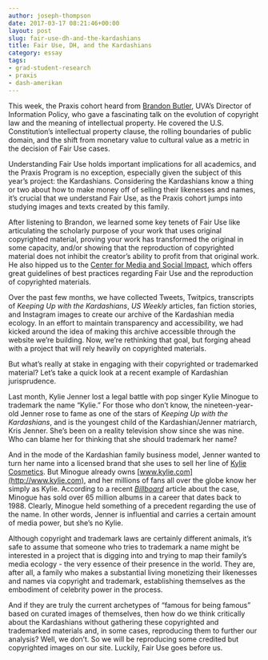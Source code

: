 ```yaml
---
author: joseph-thompson
date: 2017-03-17 08:21:46+00:00
layout: post
slug: fair-use-dh-and-the-kardashians
title: Fair Use, DH, and the Kardashians
category: essay
tags:
- grad-student-research
- praxis
- dash-amerikan
---
```


This week, the Praxis cohort heard from [Brandon Butler](https://twitter.com/bc_butler), UVA’s Director of Information Policy, who gave a fascinating talk on the evolution of copyright law and the meaning of intellectual property. He covered the U.S. Constitution’s intellectual property clause, the rolling boundaries of public domain, and the shift from monetary value to cultural value as a metric in the decision of Fair Use cases.

Understanding Fair Use holds important implications for all academics, and the Praxis Program is no exception, especially given the subject of this year’s project: the Kardashians. Considering the Kardashians know a thing or two about how to make money off of selling their likenesses and names, it’s crucial that we understand Fair Use, as the Praxis cohort jumps into studying images and texts created by this family.

After listening to Brandon, we learned some key tenets of Fair Use like articulating the scholarly purpose of your work that uses original copyrighted material, proving your work has transformed the original in some capacity, and/or showing that the reproduction of copyrighted material does not inhibit the creator’s ability to profit from that original work. He also hipped us to the [Center for Media and Social Impact](http://cmsimpact.org/), which offers great guidelines of best practices regarding Fair Use and the reproduction of copyrighted materials.

Over the past few months, we have collected Tweets, Twitpics, transcripts of _Keeping Up with the Kardashians_, _US Weekly_ articles, fan fiction stories, and Instagram images to create our archive of the Kardashian media ecology. In an effort to maintain transparency and accessibility, we had kicked around the idea of making this archive accessible through the website we’re building. Now, we’re rethinking that goal, but forging ahead with a project that will rely heavily on copyrighted materials.

But what’s really at stake in engaging with their copyrighted or trademarked material? Let’s take a quick look at a recent example of Kardashian jurisprudence.

Last month, Kylie Jenner lost a legal battle with pop singer Kylie Minogue to trademark the name “Kylie.” For those who don’t know, the nineteen-year-old Jenner rose to fame as one of the stars of _Keeping Up with the Kardashians_, and is the youngest child of the Kardashian/Jenner matriarch, Kris Jenner. She’s been on a reality television show since she was nine. Who can blame her for thinking that she should trademark her name?

And in the mode of the Kardashian family business model, Jenner wanted to turn her name into a licensed brand that she uses to sell her line of [Kylie Cosmetics](https://www.kyliecosmetics.com/). But Minogue already owns [www.kylie.com](http://www.kylie.com), and her millions of fans all over the globe know her simply as Kylie. According to a recent [_Billboard_](http://www.billboard.com/articles/news/7678242/kylie-minogue-vs-kylie-jenner-trademark-battle-has-a-winner) article about the case, Minogue has sold over 65 million albums in a career that dates back to 1988. Clearly, Minogue held something of a precedent regarding the use of the name. In other words, Jenner is influential and carries a certain amount of media power, but she’s no Kylie.

Although copyright and trademark laws are certainly different animals, it’s safe to assume that someone who tries to trademark a name might be interested in a project that is digging into and trying to map their family’s media ecology - the very essence of their presence in the world. They are, after all, a family who makes a substantial living monetizing their likenesses and names via copyright and trademark, establishing themselves as the embodiment of celebrity power in the process.

And if they are truly the current archetypes of “famous for being famous” based on curated images of themselves, then how do we think critically about the Kardashians without gathering these copyrighted and trademarked materials and, in some cases, reproducing them to further our analysis? Well, we don’t. So we will be reproducing some credited but copyrighted images on our site. Luckily, Fair Use goes before us.
